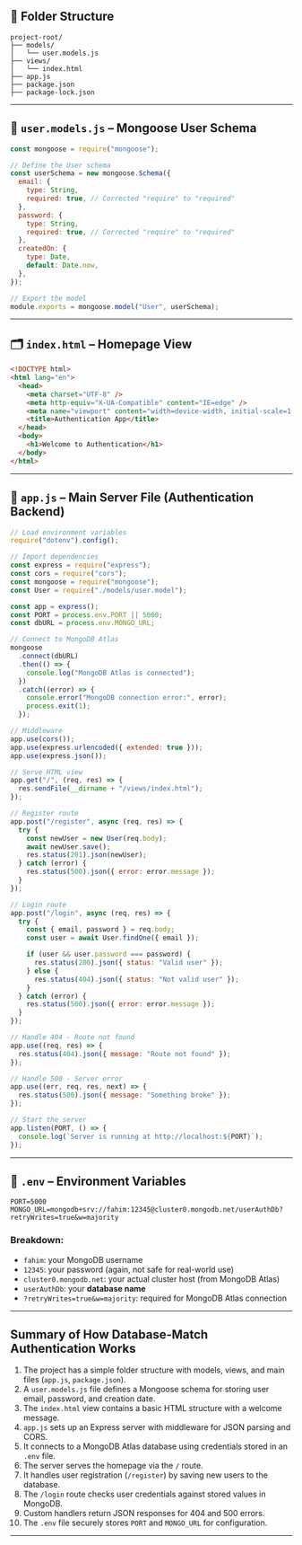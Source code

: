 

## 📁 Folder Structure

```
project-root/
├── models/
│   └── user.models.js
├── views/
│   └── index.html
├── app.js
├── package.json
├── package-lock.json
```

---


## 📄 `user.models.js` – Mongoose User Schema

```js
const mongoose = require("mongoose");

// Define the User schema
const userSchema = new mongoose.Schema({
  email: {
    type: String,
    required: true, // Corrected "require" to "required"
  },
  password: {
    type: String,
    required: true, // Corrected "require" to "required"
  },
  createdOn: {
    type: Date,
    default: Date.now,
  },
});

// Export the model
module.exports = mongoose.model("User", userSchema);
```

---

## 🗂️ `index.html` – Homepage View

```html
<!DOCTYPE html>
<html lang="en">
  <head>
    <meta charset="UTF-8" />
    <meta http-equiv="X-UA-Compatible" content="IE=edge" />
    <meta name="viewport" content="width=device-width, initial-scale=1.0" />
    <title>Authentication App</title>
  </head>
  <body>
    <h1>Welcome to Authentication</h1>
  </body>
</html>
```

---

## 🚀 `app.js` – Main Server File (Authentication Backend)

```js
// Load environment variables
require("dotenv").config();

// Import dependencies
const express = require("express");
const cors = require("cors");
const mongoose = require("mongoose");
const User = require("./models/user.model");

const app = express();
const PORT = process.env.PORT || 5000;
const dbURL = process.env.MONGO_URL;

// Connect to MongoDB Atlas
mongoose
  .connect(dbURL)
  .then(() => {
    console.log("MongoDB Atlas is connected");
  })
  .catch((error) => {
    console.error("MongoDB connection error:", error);
    process.exit(1);
  });

// Middleware
app.use(cors());
app.use(express.urlencoded({ extended: true }));
app.use(express.json());

// Serve HTML view
app.get("/", (req, res) => {
  res.sendFile(__dirname + "/views/index.html");
});

// Register route
app.post("/register", async (req, res) => {
  try {
    const newUser = new User(req.body);
    await newUser.save();
    res.status(201).json(newUser);
  } catch (error) {
    res.status(500).json({ error: error.message });
  }
});

// Login route
app.post("/login", async (req, res) => {
  try {
    const { email, password } = req.body;
    const user = await User.findOne({ email });

    if (user && user.password === password) {
      res.status(200).json({ status: "Valid user" });
    } else {
      res.status(404).json({ status: "Not valid user" });
    }
  } catch (error) {
    res.status(500).json({ error: error.message });
  }
});

// Handle 404 - Route not found
app.use((req, res) => {
  res.status(404).json({ message: "Route not found" });
});

// Handle 500 - Server error
app.use((err, req, res, next) => {
  res.status(500).json({ message: "Something broke" });
});

// Start the server
app.listen(PORT, () => {
  console.log(`Server is running at http://localhost:${PORT}`);
});
```

---



## 🔐 `.env` – Environment Variables

```
PORT=5000
MONGO_URL=mongodb+srv://fahim:12345@cluster0.mongodb.net/userAuthDb?retryWrites=true&w=majority

```


### Breakdown:

* `fahim`: your MongoDB username
* `12345`: your password (again, not safe for real-world use)
* `cluster0.mongodb.net`: your actual cluster host (from MongoDB Atlas)
* `userAuthDb`: your **database name**
* `?retryWrites=true&w=majority`: required for MongoDB Atlas connection

---

##  Summary of How Database-Match Authentication Works


1. The project has a simple folder structure with models, views, and main files (`app.js`, `package.json`).
2. A `user.models.js` file defines a Mongoose schema for storing user email, password, and creation date.
3. The `index.html` view contains a basic HTML structure with a welcome message.
4. `app.js` sets up an Express server with middleware for JSON parsing and CORS.
5. It connects to a MongoDB Atlas database using credentials stored in an `.env` file.
6. The server serves the homepage via the `/` route.
7. It handles user registration (`/register`) by saving new users to the database.
8. The `/login` route checks user credentials against stored values in MongoDB.
9. Custom handlers return JSON responses for 404 and 500 errors.
10. The `.env` file securely stores `PORT` and `MONGO_URL` for configuration.

---



